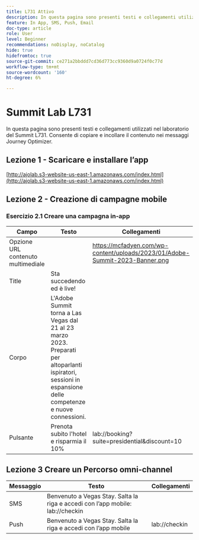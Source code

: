 ```yaml
---
title: L731 Attivo
description: In questa pagina sono presenti testi e collegamenti utilizzati nel laboratorio del Summit L731.
feature: In App, SMS, Push, Email
doc-type: article
role: User
level: Beginner
recommendations: noDisplay, noCatalog
hide: true
hidefromtoc: true
source-git-commit: ce271a2bbddd7cd36d773cc9360d9a0724f0c77d
workflow-type: tm+mt
source-wordcount: '160'
ht-degree: 6%

---
```



# Summit Lab L731

In questa pagina sono presenti testi e collegamenti utilizzati nel laboratorio del Summit L731. Consente di copiare e incollare il contenuto nei messaggi Journey Optimizer.

## Lezione 1 - Scaricare e installare l’app

[http://ajolab.s3-website-us-east-1.amazonaws.com/index.html](http://ajolab.s3-website-us-east-1.amazonaws.com/index.html)

## Lezione 2 - Creazione di campagne mobile

### Esercizio 2.1 Creare una campagna in-app

| Campo | Testo | Collegamenti |
|----|----|----|
| Opzione URL contenuto multimediale |  | https://mcfadyen.com/wp-content/uploads/2023/01/Adobe-Summit-2023-Banner.png |
| Title | Sta succedendo ed è live! |  |
| Corpo | L&#39;Adobe Summit torna a Las Vegas dal 21 al 23 marzo 2023. Preparati per altoparlanti ispiratori, sessioni in espansione delle competenze e nuove connessioni. |  |
| Pulsante | Prenota subito l&#39;hotel e risparmia il 10% | lab://booking?suite=presidential&amp;discount=10 |


## Lezione 3 Creare un Percorso omni-channel

| Messaggio | Testo | Collegamenti |
|----|----|----|
| SMS | Benvenuto a Vegas Stay. Salta la riga e accedi con l’app mobile: lab://checkin |  |
| Push | Benvenuto a Vegas Stay. Salta la riga e accedi con l’app mobile | lab://checkin |
